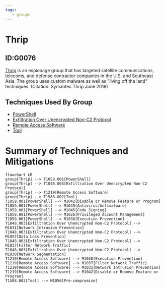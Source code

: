 ```yaml
---
tags:
   - groups
---
```

# Thrip
## ID:G0076
[Thrip](/mitre/groups/G0076) is an espionage group that has targeted satellite communications, telecoms, and defense contractor companies in the U.S. and Southeast Asia. The group uses custom malware as well as "living off the land" techniques. (Citation: Symantec Thrip June 2018)
## Techniques Used By Group
* [PowerShell](techniques/T1059/001)
* [Exfiltration Over Unencrypted Non-C2 Protocol](techniques/T1048/003)
* [Remote Access Software](techniques/T1219)
* [Tool](techniques/T1588/002)

# Summary of Techniques and Mitigations
```mermaid
flowchart LR
group[Thrip] --> T1059.001[PowerShell]
group[Thrip] --> T1048.003[Exfiltration Over Unencrypted Non-C2 Protocol]
group[Thrip] --> T1219[Remote Access Software]
group[Thrip] --> T1588.002[Tool]
T1059.001[PowerShell] --> M1042[Disable or Remove Feature or Program]
T1059.001[PowerShell] --> M1049[Antivirus/Antimalware]
T1059.001[PowerShell] --> M1045[Code Signing]
T1059.001[PowerShell] --> M1026[Privileged Account Management]
T1059.001[PowerShell] --> M1038[Execution Prevention]
T1048.003[Exfiltration Over Unencrypted Non-C2 Protocol] --> M1031[Network Intrusion Prevention]
T1048.003[Exfiltration Over Unencrypted Non-C2 Protocol] --> M1057[Data Loss Prevention]
T1048.003[Exfiltration Over Unencrypted Non-C2 Protocol] --> M1037[Filter Network Traffic]
T1048.003[Exfiltration Over Unencrypted Non-C2 Protocol] --> M1030[Network Segmentation]
T1219[Remote Access Software] --> M1038[Execution Prevention]
T1219[Remote Access Software] --> M1037[Filter Network Traffic]
T1219[Remote Access Software] --> M1031[Network Intrusion Prevention]
T1219[Remote Access Software] --> M1042[Disable or Remove Feature or Program]
T1588.002[Tool] --> M1056[Pre-compromise]
```